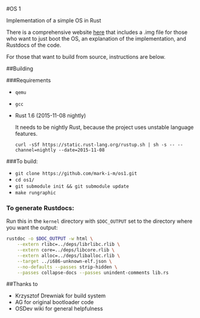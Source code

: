 #OS 1

Implementation of a simple OS in Rust

There is a comprehensive website [here](https://mark-i-m.github.com/os1) that
includes a .img file for those who want to just boot the OS, an explanation of
the implementation, and Rustdocs of the code.

For those that want to build from source, instructions are below.

##Building

###Requirements

* `qemu`
* `gcc`
* Rust 1.6 (2015-11-08 nightly)

  It needs to be nightly Rust, because the project uses unstable language features.

  `curl -sSf https://static.rust-lang.org/rustup.sh | sh -s -- --channel=nightly --date=2015-11-08`

###To build:

* `git clone https://github.com/mark-i-m/os1.git`
* `cd os1/`
* `git submodule init && git submodule update`
* `make rungraphic`

### To generate Rustdocs:

Run this in the `kernel` directory with `$DOC_OUTPUT` set to the directory where
you want the output:

```bash
rustdoc -o $DOC_OUTPUT -w html \
    --extern rlibc=../deps/librlibc.rlib \
    --extern core=../deps/libcore.rlib \
    --extern alloc=../deps/liballoc.rlib \
    --target ../i686-unknown-elf.json \
    --no-defaults --passes strip-hidden \
    --passes collapse-docs --passes unindent-comments lib.rs
```

##Thanks to

- Krzysztof Drewniak for build system
- AG for original bootloader code
- OSDev wiki for general helpfulness
